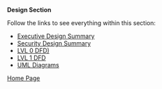 **Design Section**

Follow the links to see everything within this section:

- [Executive Design Summary](https://github.com/SirRexOfRider/CYBR404-UNK-Oregon-Trail/blob/main/Project/Design/ExecutiveDesignDocument.md)
- [Security Design Summary](https://github.com/SirRexOfRider/CYBR404-UNK-Oregon-Trail/blob/main/Project/Design/SecurityDesignDocument.md)
- [LVL 0 DFD)](https://github.com/SirRexOfRider/CYBR404-UNK-Oregon-Trail/blob/main/Project/Design/Level0_DFD_UNKool.png)
- [LVL 1 DFD](https://github.com/SirRexOfRider/CYBR404-UNK-Oregon-Trail/blob/main/Project/Design/Final_LVL1_DFD.png)
- [UML Diagrams](https://github.com/SirRexOfRider/CYBR404-UNK-Oregon-Trail/blob/main/Project/Design/UMLDiagrams.md)







[Home Page](https://github.com/SirRexOfRider/CYBR404-UNK-Oregon-Trail/tree/main)
